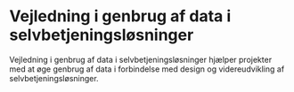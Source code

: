 # Vejledning i genbrug af data i selvbetjeningsløsninger
Vejledning i genbrug af data i selvbetjeningsløsninger hjælper projekter med at øge genbrug af data i forbindelse med design og videreudvikling af selvbetjeningsløsninger.
